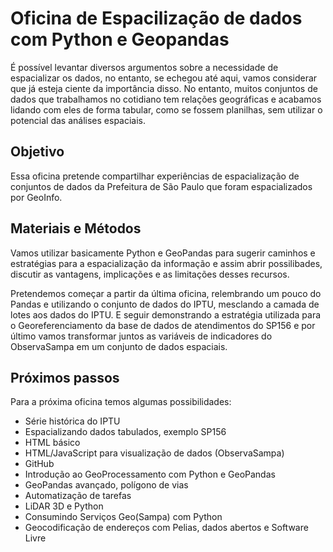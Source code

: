 # Oficina de Espacilização de dados com Python e Geopandas

É possível levantar diversos argumentos sobre a necessidade de espacializar os dados, no entanto, se echegou até aqui, vamos considerar que já esteja ciente da importância disso. No entanto, muitos conjuntos de dados que trabalhamos no cotidiano tem relações geográficas e acabamos lidando com eles de forma tabular, como se fossem planilhas, sem utilizar o potencial das análises espaciais. 

## Objetivo

Essa oficina pretende compartilhar experiências de espacialização de conjuntos de dados da Prefeitura de São Paulo que foram espacializados por GeoInfo. 

## Materiais e Métodos

Vamos utilizar basicamente Python e GeoPandas para sugerir caminhos e estratégias para a espacialização da informação e assim abrir possilibades, discutir as vantagens, implicações e as limitações desses recursos.

Pretendemos começar a partir da última oficina, relembrando um pouco do Pandas e utilizando o conjunto de dados do IPTU, mesclando a camada de lotes aos dados do IPTU. E seguir demonstrando a estratégia utilizada para o Georeferenciamento da base de dados de atendimentos do SP156 e por último vamos transformar juntos as variáveis de indicadores do ObservaSampa em um conjunto de dados espaciais.

## Próximos passos 

Para a próxima oficina temos algumas possibilidades:

* Série histórica do IPTU
* Espacializando dados tabulados, exemplo SP156
* HTML básico
* HTML/JavaScript para visualização de dados (ObservaSampa)
* GitHub
* Introdução ao GeoProcessamento com Python e GeoPandas
* GeoPandas avançado, polígono de vias
* Automatização de tarefas
* LiDAR 3D e Python
* Consumindo Serviços Geo(Sampa) com Python
* Geocodificação de endereços com Pelias, dados abertos e Software Livre
